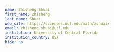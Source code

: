 ```yaml
---
name: Zhisheng Shuai
first_name: Zhisheng
last_name: Shuai
web_site: https://sciences.ucf.edu/math/zshuai/
email: zhisheng.shuai@ucf.edu
institution: University of Central Florida
institution_country: USA
hide: no
---
```


